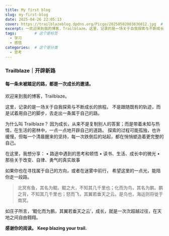 ```yaml
---
title: My first blog
slug: my-first-blog
date: 2025-04-26 22:05:13
cover: https://trailblazeblog.dpdns.org/Picgo/20250502003836012.jpg  # 请替换为你自己的图片路径
excerpt: 一欢迎来到我的博客，Trailblaze。这里，记录的是一场关于自我探索与不断成长的旅程。不是跟随既有的轨迹，而是试着用自己的脚步，去走出一条属于自己的路。
tags:        # 这个是标签
  - 学习
  - 感悟
categories:  # 这个是分类
  - 思考
---
```

### Trailblaze｜开辟新路

#### 每一条未被踏足的路，都是一次成长的邀请。
欢迎来到我的博客，Trailblaze。

这里，记录的是一场关于自我探索与不断成长的旅程。
不是跟随既有的轨迹，而是试着用自己的脚步，去走出一条属于自己的路。

为什么叫 Trailblaze？
因为成长，从来不是复制别人的答案；而是带着未知与热情，在生活的密林中，一点一点地开辟自己的道路。
探索的过程可能孤独，也许缓慢，但每一个清晨醒来的坚持，每一次跌倒后的站起，都在悄悄塑造着更完整的自己。

在这里，我想分享：
	•	路途中遇到的思考和顿悟
	•	读书、生活、成长中的微光
	•	那些关于改变、自律、勇气的真实故事

如果你也在寻找属于自己的方向，或者在迷雾中前行，
希望这里的一点光，能陪你走一段路。

>北冥有鱼，其名为鲲。鲲之大，不知其几千里也；化而为鸟，其名为鹏。鹏之背，不知其几千里也；怒而飞，其翼若垂天之云。是鸟也，海运则将徙于南冥。
>

如庄子所言，‘鲲化而为鹏，其翼若垂天之云’，成长，就是一次次超越过往，在天地之间自由翱翔。


**感谢你的阅读。**
**Keep blazing your trail.**